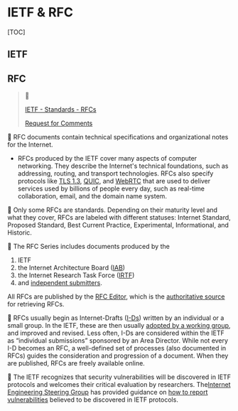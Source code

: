 # IETF & RFC

[TOC]

## IETF



## RFC

> :link:
>
> [IETF - Standards - RFCs](https://www.ietf.org/standards/rfcs/)
>
> [Request for Comments](https://en.wikipedia.org/wiki/Request_for_Comments)

📑 RFC documents contain technical specifications and organizational notes for the Internet.

- RFCs produced by the IETF cover many aspects of computer networking. They describe the Internet's technical foundations, such as addressing, routing, and transport technologies. RFCs also specify protocols like [TLS 1.3](https://www.ietf.org/blog/tls13/), [QUIC](https://www.ietf.org/blog/innovative-new-technology-for-sending-data/), and [WebRTC](https://www.ietf.org/blog/webrtc-milestone/) that are used to deliver services used by billions of people every day, such as real-time collaboration, email, and the domain name system.

🥡 Only some RFCs are standards. Depending on their maturity level and what they cover, RFCs are labeled with different statuses: Internet Standard, Proposed Standard, Best Current Practice, Experimental, Informational, and Historic.

🏢 The RFC Series includes documents produced by the

1. IETF
2. the Internet Architecture Board ([IAB](https://www.iab.org/))
3. the Internet Research Task Force ([IRTF](https://irtf.org/))
4. and [independent submitters](https://www.rfc-editor.org/about/independent/). 

All RFCs are published by the [RFC Editor](https://www.rfc-editor.org/), which is the [authoritative source](https://www.rfc-editor.org/retrieve/) for retrieving RFCs.

🪪 RFCs usually begin as Internet-Drafts ([I-Ds](https://www.ietf.org/how/ids/)) written by an individual or a small group. In the IETF, these are then usually [adopted by a working group](https://www.rfc-editor.org/info/rfc7721), and improved and revised. Less often, I-Ds are considered within the IETF as “individual submissions” sponsored by an Area Director. While not every I-D becomes an RFC, a well-defined set of processes (also documented in RFCs) guides the consideration and progression of a document. When they are published, RFCs are freely available online. 

🐞 The IETF recognizes that security vulnerabilities will be discovered in IETF protocols and welcomes their critical evaluation by researchers. The[Internet Engineering Steering Group](https://www.ietf.org/about/groups/iesg/) has provided guidance on [how to report vulnerabilities](https://www.ietf.org/standards/rfcs/vulnerabilities/) believed to be discovered in IETF protocols.